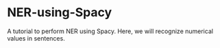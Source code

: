 # NER-using-Spacy
A tutorial to perform NER using Spacy. Here, we will recognize numerical values in sentences.
